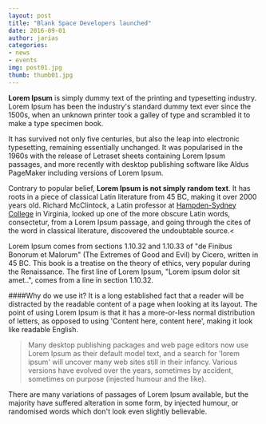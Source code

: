 ```yaml
---
layout: post
title: "Blank Space Developers launched"
date: 2016-09-01
author: jarias
categories:
- news
- events
img: post01.jpg
thumb: thumb01.jpg
---
```


<b>Lorem Ipsum</b> is simply dummy text of the printing and typesetting industry. Lorem Ipsum has been the industry's standard dummy text ever since the 1500s, when an unknown printer took a galley of type and scrambled it to make a type specimen book.

It has survived not only five centuries, but also the leap into electronic typesetting, remaining essentially unchanged. <!--more-->
It was popularised in the 1960s with the release of Letraset sheets containing Lorem Ipsum passages, and more recently with desktop publishing software like Aldus PageMaker including versions of Lorem Ipsum.

Contrary to popular belief, <b>Lorem Ipsum is not simply random text</b>. It has roots in a piece of classical Latin literature from 45 BC, making it over 2000 years old. Richard McClintock, a Latin professor at [Hampden-Sydney College][hampden] in Virginia, looked up one of the more obscure Latin words, consectetur, from a Lorem Ipsum passage, and going through the cites of the word in classical literature, discovered the undoubtable source.<

Lorem Ipsum comes from sections 1.10.32 and 1.10.33 of "de Finibus Bonorum et Malorum" (The Extremes of Good and Evil) by Cicero, written in 45 BC. This book is a treatise on the theory of ethics, very popular during the Renaissance. The first line of Lorem Ipsum, "Lorem ipsum dolor sit amet..", comes from a line in section 1.10.32.

####Why do we use it?
It is a long established fact that a reader will be distracted by the readable content of a page when looking at its layout. The point of using Lorem Ipsum is that it has a more-or-less normal distribution of letters, as opposed to using 'Content here, content here', making it look like readable English.


>Many desktop publishing packages and web page editors now use Lorem Ipsum as their default model text, and a search for 'lorem ipsum' will uncover many web sites still in their infancy. Various versions have evolved over the years, sometimes by accident, sometimes on purpose (injected humour and the like).

There are many variations of passages of Lorem Ipsum available, but the majority have suffered alteration in some form, by injected humour, or randomised words which don't look even slightly believable.

[hampden]: https://github.com/jekyll/jekyll
